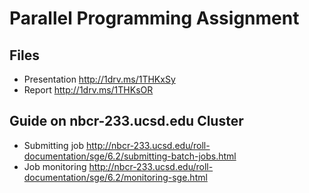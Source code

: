 # Parallel Programming Assignment

## Files ##
* Presentation http://1drv.ms/1THKxSy
* Report http://1drv.ms/1THKsOR

## Guide on nbcr-233.ucsd.edu Cluster
* Submitting job http://nbcr-233.ucsd.edu/roll-documentation/sge/6.2/submitting-batch-jobs.html
* Job monitoring http://nbcr-233.ucsd.edu/roll-documentation/sge/6.2/monitoring-sge.html
